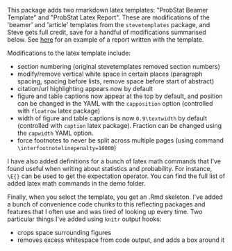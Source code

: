 This package adds two rmarkdown latex templates: "ProbStat Beamer Template" and "ProbStat Latex Report".
These are modifications of the 'beamer' and 'article' templates from
the `stevetemplates` package, and Steve gets full credit, save for a handful of
modifications summarised below. See [here](https://gnicholl.github.io/post/multistatemodelsRtutorial/)
for an example of a report written with the template.

Modifications to the latex template include:

- section numbering (original stevetemplates removed section numbers)
- modify/remove vertical white space in certain places (paragraph spacing, spacing before lists, remove space before start of abstract)
- citation/url highlighting appears now by default
- figure and table captions now appear at the top by default, and position can be changed in the YAML with the `capposition` option (controlled with `floatrow` latex package)
- width of figure and table captions is now `0.9\textwidth` by default (controlled with `caption` latex package). Fraction can be changed using the `capwidth` YAML option.
- force footnotes to never be split across multiple pages (using command `\interfootnotelinepenalty=10000`)

I have also added definitions for a bunch of latex math commands that I've found
useful when writing about statistics and probability.
For instance, `\E{}` can be used to get the expectation operator.
You can find the full list of added latex math commands in the demo folder.

Finally, when you select the template, you get an .Rmd skeleton. I've added
a bunch of convenience code chunks to this reflecting packages and features that
I often use and was tired of looking up every time. Two particular things
I've added using `knitr` output hooks:

- crops space surrounding figures
- removes excess whitespace from code output, and adds a box around it
